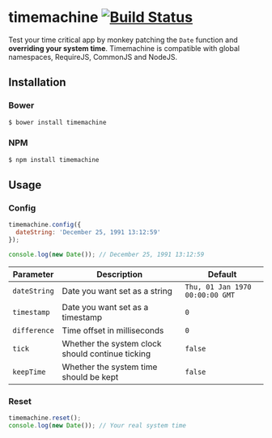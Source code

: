 timemachine [![Build Status](https://travis-ci.org/schickling/timemachine.png?branch=master)](https://travis-ci.org/schickling/timemachine)
===========

Test your time critical app by monkey patching the `Date` function and **overriding your system time**. Timemachine is compatible with global namespaces, RequireJS, CommonJS and NodeJS.

## Installation

### Bower
```sh
$ bower install timemachine
```

### NPM
```sh
$ npm install timemachine
```

## Usage

### Config
```js
timemachine.config({
  dateString: 'December 25, 1991 13:12:59'
});

console.log(new Date()); // December 25, 1991 13:12:59
```

Parameter 		| Description										| Default
---				| ---												| ---
`dateString`	| Date you want set as a string						| `Thu, 01 Jan 1970 00:00:00 GMT`
`timestamp`		| Date you want set as a timestamp					| `0`
`difference`	| Time offset in milliseconds						| `0`
`tick`			| Whether the system clock should continue ticking	| `false`
`keepTime`		| Whether the system time should be kept			| `false`

### Reset
```js
timemachine.reset();
console.log(new Date()); // Your real system time
```